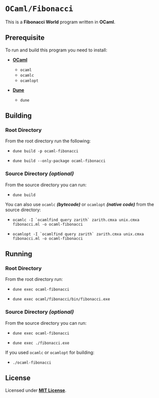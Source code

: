 # `OCaml/Fibonacci`

This is a **Fibonacci World** program written in **OCaml**.

## Prerequisite

To run and build this program you need to install:

* [**OCaml**](https://ocaml.org/install)
  * `ocaml`
  * `ocamlc`
  * `ocamlopt`

* [**Dune**](https://dune.readthedocs.io/en/latest/quick-start.html)
  * `dune`

## Building

### Root Directory

From the root directory run the following:

* ```
  dune build -p ocaml-fibonacci
  ```
* ```
  dune build --only-package ocaml-fibonacci
  ```

### Source Directory _(optional)_

From the source directory you can run:

* ```
  dune build
  ```

You can also use `ocamlc` _**(bytecode)**_ or `ocamlopt` _**(native code)**_ from the source directory:

* ```
  ocamlc -I `ocamlfind query zarith` zarith.cmxa unix.cmxa fibonacci.ml -o ocaml-fibonacci
  ```
* ```
  ocamlopt -I `ocamlfind query zarith` zarith.cmxa unix.cmxa fibonacci.ml -o ocaml-fibonacci
  ```

## Running

### Root Directory

From the root directory run:

* ```
  dune exec ocaml-fibonacci
  ```
* ```
  dune exec ocaml/fibonacci/bin/fibonacci.exe
  ```

### Source Directory _(optional)_

From the source directory you can run:

* ```
  dune exec ocaml-fibonacci
  ```
* ```
  dune exec ./fibonacci.exe
  ```

If you used `ocamlc` or `ocamlopt` for building:

* ```
  ./ocaml-fibonacci
  ```

## License

Licensed under [**MIT License**](https://github.com/altersabeh/codes/blob/main/LICENSE).
